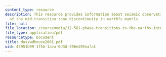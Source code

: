 ```yaml
---
content_type: resource
description: This resource provides information about seismic observations of splitting
  of the mid-transition zone discontinuity in earth?s mantle.
file: null
file_location: /coursemedia/12-581-phase-transitions-in-the-earths-interior-spring-2005/45951b991f5b1aea0d3d296ed95eafa1_dusswdhouse2001.pdf
file_type: application/pdf
resourcetype: Document
title: dusswdhouse2001.pdf
uid: 45951b99-1f5b-1aea-0d3d-296ed95eafa1
---
```

